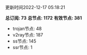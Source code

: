 更新时间2022-12-17 05:18:21

**总订阅: 73**
**总节点: 1172**
**有效节点: 381**
- trojan节点: 48
- v2ray节点: 187
- ss节点: 145
- ssr节点: 1
